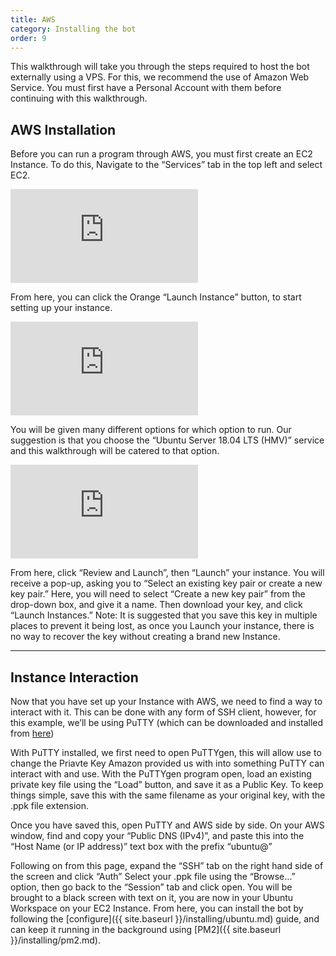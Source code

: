 ```yaml
---
title: AWS
category: Installing the bot
order: 9
---
```


This walkthrough will take you through the steps required to host the bot externally using a VPS. For this, we recommend the use of Amazon Web Service. You must first have a Personal Account with them before continuing with this walkthrough.

## AWS Installation

Before you can run a program through AWS, you must first create an EC2 Instance. To do this, Navigate to the “Services” tab in the top left and select EC2.

[![](https://aleanaazure.xyz/lib/exe/fetch.php?w=512&h=512&tok=887f2d&media=https%3A%2F%2Fbritishbenji.github.io%2FMusicBot%2Fimages%2FAWS%2FSelect_EC2.PNG)](https://aleanaazure.xyz/lib/exe/fetch.php?tok=a8e437&media=https%3A%2F%2Fbritishbenji.github.io%2FMusicBot%2Fimages%2FAWS%2FSelect_EC2.PNG "https://britishbenji.github.io/MusicBot/images/AWS/Select_EC2.PNG")

From here, you can click the Orange “Launch Instance” button, to start setting up your instance.

[![](https://aleanaazure.xyz/lib/exe/fetch.php?w=512&h=512&tok=6d2992&media=https%3A%2F%2Fbritishbenji.github.io%2FMusicBot%2Fimages%2FAWS%2FLaunch_Instance.PNG)](https://aleanaazure.xyz/lib/exe/fetch.php?tok=fa29ee&media=https%3A%2F%2Fbritishbenji.github.io%2FMusicBot%2Fimages%2FAWS%2FLaunch_Instance.PNG "https://britishbenji.github.io/MusicBot/images/AWS/Launch_Instance.PNG")

You will be given many different options for which option to run. Our suggestion is that you choose the “Ubuntu Server 18.04 LTS (HMV)” service and this walkthrough will be catered to that option.

[![](https://aleanaazure.xyz/lib/exe/fetch.php?w=512&h=512&tok=52beda&media=https%3A%2F%2Fbritishbenji.github.io%2FMusicBot%2Fimages%2FAWS%2FFree_Tier_Ubuntu.PNG)](https://aleanaazure.xyz/lib/exe/fetch.php?tok=bd0c9e&media=https%3A%2F%2Fbritishbenji.github.io%2FMusicBot%2Fimages%2FAWS%2FFree_Tier_Ubuntu.PNG "https://britishbenji.github.io/MusicBot/images/AWS/Free_Tier_Ubuntu.PNG")

From here, click “Review and Launch”, then “Launch” your instance. You will receive a pop-up, asking you to “Select an existing key pair or create a new key pair.”
Here, you will need to select “Create a new key pair” from the drop-down box, and give it a name.
Then download your key, and click “Launch Instances.”
Note: It is suggested that you save this key in multiple places to prevent it being lost, as once you Launch your instance, there is no way to recover the key without creating a brand new Instance.

---

## Instance Interaction

Now that you have set up your Instance with AWS, we need to find a way to interact with it.
This can be done with any form of SSH client, however, for this example, we’ll be using PuTTY (which can be downloaded and installed from [here](https://www.chiark.greenend.org.uk/~sgtatham/putty/latest.html))

With PuTTY installed, we first need to open PuTTYgen, this will allow use to change the Priavte Key Amazon provided us with into something PuTTY can interact with and use.
With the PuTTYgen program open, load an existing private key file using the “Load” button, and save it as a Public Key.
To keep things simple, save this with the same filename as your original key, with the .ppk file extension.


Once you have saved this, open PuTTY and AWS side by side. On your AWS window, find and copy your “Public DNS (IPv4)”, and paste this into the “Host Name (or IP address)” text box with the prefix “ubuntu@”

Following on from this page, expand the “SSH” tab on the right hand side of the screen and click “Auth” Select your .ppk file using the “Browse…” option, then go back to the “Session” tab and click open.
You will be brought to a black screen with text on it, you are now in your Ubuntu Workspace on your EC2 Instance.
From here, you can install the bot by following the [configure]({{ site.baseurl }}/installing/ubuntu.md) guide, and can keep it running in the background using [PM2]({{ site.baseurl }}/installing/pm2.md).
